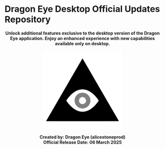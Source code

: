 # Dragon Eye Desktop Official Updates Repository

<p align="center"><strong >Unlock additional features exclusive to the desktop version of the Dragon Eye application. Enjoy an enhanced experience with new capabilities available only on desktop.<strong></p>

<div align="center">
  <img src="./assets/icon.png" />
  <p>
  Created by: Dragon Eye (alicestoneprod)
  <br>
  Official Release Date: 06 March 2025</p
</div>
